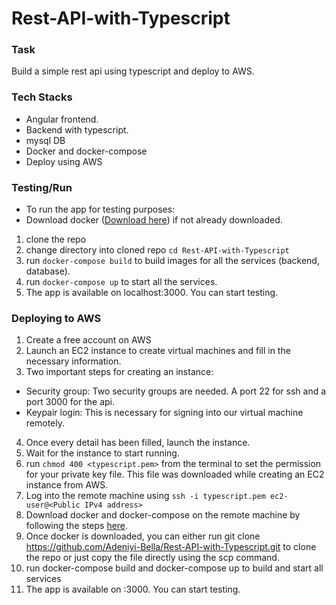 # Rest-API-with-Typescript

### Task
Build a simple rest api using typescript and deploy to AWS.

### Tech Stacks
- Angular frontend.
- Backend with typescript.
- mysql DB
- Docker and docker-compose
- Deploy using AWS

### Testing/Run
- To run the app for testing purposes:
- Download docker ([Download here](https://www.docker.com/products/docker-desktop/)) if not already downloaded.

1. clone the repo
2. change directory into cloned repo ```cd Rest-API-with-Typescript```
3. run ```docker-compose build``` to build images for all the services (backend, database).
4. run ```docker-compose up``` to start all the services.
5. The app is available on localhost:3000. You can start testing.

### Deploying to AWS
1. Create a free account on AWS
2. Launch an EC2 instance to create virtual machines and fill in the necessary information.
3. Two important steps for creating an instance:
- Security group: Two security groups are needed. A port 22 for ssh and a port 3000 for the api.
- Keypair login: This is necessary for signing into our virtual machine remotely.
4. Once every detail has been filled, launch the instance.
5. Wait for the instance to start running.
6. run ```chmod 400 <typescript.pem>``` from the terminal to set the permission for your private key file. This file was downloaded while creating an EC2 instance from AWS.
7. Log into the remote machine using ```ssh -i typescript.pem ec2-user@<Public IPv4 address>```
8. Download docker and docker-compose on the remote machine by following the steps [here](https://www.cyberciti.biz/faq/how-to-install-docker-on-amazon-linux-2/).
9. Once docker is downloaded, you can either run git clone https://github.com/Adeniyi-Bella/Rest-API-with-Typescript.git to clone the repo or just copy the file directly using the scp command.
10. run docker-compose build and docker-compose up to build and start all services
11. The app is available on <Public IPv4 address>:3000. You can start testing.


